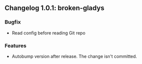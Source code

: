 ## Changelog 1.0.1: broken-gladys

### Bugfix

* Read config before reading Git repo

### Features

* Autobump version after release. The change isn't committed.
